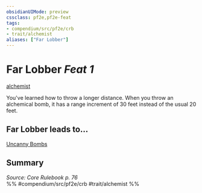 ```yaml
---
obsidianUIMode: preview
cssclass: pf2e,pf2e-feat
tags:
- compendium/src/pf2e/crb
- trait/alchemist
aliases: ["Far Lobber"]
---
```

# Far Lobber  *Feat 1*  
[alchemist](../../rules/traits/alchemist.md)  


You've learned how to throw a longer distance. When you throw an alchemical bomb, it has a range increment of 30 feet instead of the usual 20 feet.

## Far Lobber leads to...

[Uncanny Bombs](uncanny-bombs.md)

## Summary

*Source: Core Rulebook p. 76*  
%% #compendium/src/pf2e/crb #trait/alchemist %%